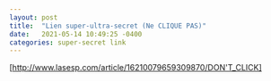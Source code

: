 ```yaml
---
layout: post
title:  "Lien super-ultra-secret (Ne CLIQUE PAS)"
date:   2021-05-14 10:49:25 -0400
categories: super-secret link
---
```


[http://www.lasesp.com/article/16210079659309870/DON'T_CLICK]
